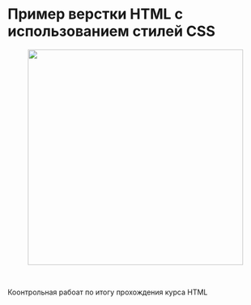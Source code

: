 <h1>Пример верстки HTML с использованием стилей CSS</h1>

<p align="center"><img height="425" src="images/moving-average-cross-strategy.png"></p>

<br>

<span>Коонтрольная рабоат по итогу прохождения курса HTML</span>
